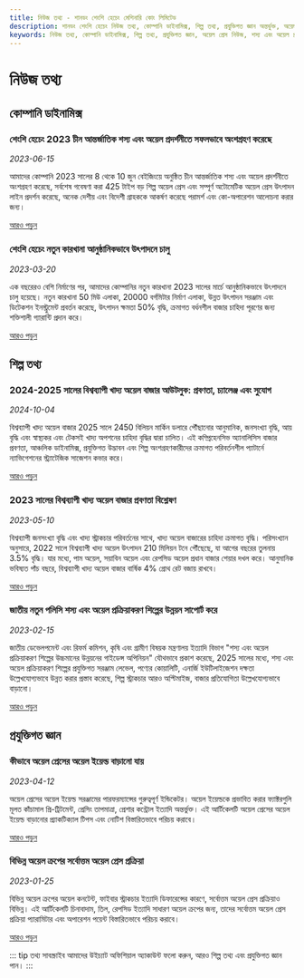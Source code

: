 ```yaml
---
title: নিউজ তথ্য - শানডং শেংশি হেচেং মেশিনারি কোং লিমিটেড
description: শানডং শেংশি হেচেং নিউজ তথ্য, কোম্পানি ডাইনামিক্স, শিল্প তথ্য, প্রযুক্তিগত জ্ঞান অন্তর্ভুক্ত, অয়েল প্রেসের সর্বশেষ ডাইনামিক্স, শিল্প উন্নয়ন প্রবণতা এবং প্রযুক্তিগত উদ্ভাবন বোঝা।
keywords: নিউজ তথ্য, কোম্পানি ডাইনামিক্স, শিল্প তথ্য, প্রযুক্তিগত জ্ঞান, অয়েল প্রেস নিউজ, শস্য এবং অয়েল প্রদর্শনী, নতুন কারখানা উৎপাদন, খাদ্য অয়েল বাজার, শস্য এবং অয়েল পলিসি, অয়েল ইয়েল্ড বাড়ানো, অয়েল প্রক্রিয়াকরণ প্রক্রিয়া, শানডং শেংশি হেচেং ডাইনামিক্স
---
```


# নিউজ তথ্য

## কোম্পানি ডাইনামিক্স

### শেংশি হেচেং 2023 চীন আন্তর্জাতিক শস্য এবং অয়েল প্রদর্শনীতে সফলভাবে অংশগ্রহণ করেছে
*2023-06-15*

আমাদের কোম্পানি 2023 সালের 8 থেকে 10 জুন বেইজিংয়ে অনুষ্ঠিত চীন আন্তর্জাতিক শস্য এবং অয়েল প্রদর্শনীতে অংশগ্রহণ করেছে, সর্বশেষ গবেষণা করা 425 টাইপ বড় শিল্প অয়েল প্রেস এবং সম্পূর্ণ অটোমেটিক অয়েল প্রেস উৎপাদন লাইন প্রদর্শন করেছে, অনেক দেশীয় এবং বিদেশী গ্রাহককে আকর্ষণ করেছে পরামর্শ এবং কো-অপারেশন আলোচনা করার জন্য।

[আরও পড়ুন](/bn/news/company/2023-exhibition)

### শেংশি হেচেং নতুন কারখানা আনুষ্ঠানিকভাবে উৎপাদনে চালু
*2023-03-20*

এক বছরেরও বেশি নির্মাণের পর, আমাদের কোম্পানির নতুন কারখানা 2023 সালের মার্চে আনুষ্ঠানিকভাবে উৎপাদনে চালু হয়েছে। নতুন কারখানা 50 মিউ এলাকা, 20000 বর্গমিটার নির্মাণ এলাকা, উন্নত উৎপাদন সরঞ্জাম এবং ডিটেকশন ইনস্ট্রুমেন্ট প্রবর্তন করেছে, উৎপাদন ক্ষমতা 50% বৃদ্ধি, ক্রমাগত বর্ধনশীল বাজার চাহিদা পূরণের জন্য শক্তিশালী গ্যারান্টি প্রদান করে।

[আরও পড়ুন](/bn/news/company/new-factory)

## শিল্প তথ্য

### 2024-2025 সালের বিশ্বব্যাপী খাদ্য অয়েল বাজার আউটলুক: প্রবণতা, চ্যালেঞ্জ এবং সুযোগ
*2024-10-04*

বিশ্বব্যাপী খাদ্য অয়েল বাজার 2025 সালে 2450 বিলিয়ন মার্কিন ডলারে পৌঁছানোর আনুমানিক, জনসংখ্যা বৃদ্ধি, আয় বৃদ্ধি এবং স্বাস্থ্যকর এবং টেকসই খাদ্য অপশনের চাহিদা বৃদ্ধির দ্বারা চালিত। এই কম্প্রিহেনসিভ অ্যানালিসিস বাজার প্রবণতা, আঞ্চলিক ডাইনামিক্স, প্রযুক্তিগত উদ্ভাবন এবং শিল্প অংশগ্রহণকারীদের ক্রমাগত পরিবর্তনশীল প্যাটার্নে ন্যাভিগেশনের স্ট্র্যাটেজিক সাজেশন কভার করে।

[আরও পড়ুন](/bn/news/industry/2024-market-outlook)

### 2023 সালের বিশ্বব্যাপী খাদ্য অয়েল বাজার প্রবণতা বিশ্লেষণ
*2023-05-10*

বিশ্বব্যাপী জনসংখ্যা বৃদ্ধি এবং খাদ্য স্ট্রাকচার পরিবর্তনের সাথে, খাদ্য অয়েল বাজারের চাহিদা ক্রমাগত বৃদ্ধি। পরিসংখ্যান অনুসারে, 2022 সালে বিশ্বব্যাপী খাদ্য অয়েল উৎপাদন 210 মিলিয়ন টনে পৌঁছেছে, যা আগের বছরের তুলনায় 3.5% বৃদ্ধি। যার মধ্যে, পাম অয়েল, সয়াবিন অয়েল এবং রেপসিড অয়েল প্রধান বাজার শেয়ার দখল করে। আনুমানিক ভবিষ্যত পাঁচ বছরে, বিশ্বব্যাপী খাদ্য অয়েল বাজার বার্ষিক 4% গ্রোথ রেট বজায় রাখবে।

[আরও পড়ুন](/bn/news/industry/2023-market-trend)

### জাতীয় নতুন পলিসি শস্য এবং অয়েল প্রক্রিয়াকরণ শিল্পের উন্নয়ন সাপোর্ট করে
*2023-02-15*

জাতীয় ডেভেলপমেন্ট এবং রিফর্ম কমিশন, কৃষি এবং গ্রামীণ বিষয়ক মন্ত্রণালয় ইত্যাদি বিভাগ "শস্য এবং অয়েল প্রক্রিয়াকরণ শিল্পের উচ্চমানের উন্নয়নের গাইডেন্স অপিনিয়ন" যৌথভাবে প্রকাশ করেছে, 2025 সালের মধ্যে, শস্য এবং অয়েল প্রক্রিয়াকরণ শিল্পের প্রযুক্তিগত সরঞ্জাম লেভেল, পণ্যের কোয়ালিটি, এনার্জি ইউটিলাইজেশন দক্ষতা উল্লেখযোগ্যভাবে উন্নত করার প্রস্তাব করেছে, শিল্প স্ট্রাকচার আরও অপ্টিমাইজ, বাজার প্রতিযোগিতা উল্লেখযোগ্যভাবে বাড়ানো।

[আরও পড়ুন](/bn/news/industry/new-policy)

## প্রযুক্তিগত জ্ঞান

### কীভাবে অয়েল প্রেসের অয়েল ইয়েল্ড বাড়ানো যায়
*2023-04-12*

অয়েল প্রেসের অয়েল ইয়েল্ড সরঞ্জামের পারফরম্যান্সের গুরুত্বপূর্ণ ইন্ডিকেটর। অয়েল ইয়েল্ডকে প্রভাবিত করার ফ্যাক্টরগুলি মূলত কাঁচামাল প্রি-ট্রিটমেন্ট, প্রেসিং তাপমাত্রা, প্রেশার কন্ট্রোল ইত্যাদি অন্তর্ভুক্ত। এই আর্টিকেলটি অয়েল প্রেসের অয়েল ইয়েল্ড বাড়ানোর প্র্যাকটিক্যাল টিপস এবং নোটিশ বিস্তারিতভাবে পরিচয় করাবে।

[আরও পড়ুন](/bn/news/technology/improve-oil-yield)

### বিভিন্ন অয়েল ক্রপের সর্বোত্তম অয়েল প্রেস প্রক্রিয়া
*2023-01-25*

বিভিন্ন অয়েল ক্রপের অয়েল কনটেন্ট, ফাইবার স্ট্রাকচার ইত্যাদি ডিফারেন্সের কারণে, সর্বোত্তম অয়েল প্রেস প্রক্রিয়াও বিভিন্ন। এই আর্টিকেলটি চিনাবাদাম, তিল, রেপসিড ইত্যাদি সাধারণ অয়েল ক্রপের জন্য, তাদের সর্বোত্তম অয়েল প্রেস প্রক্রিয়া প্যারামিটার এবং অপারেশন পয়েন্ট বিস্তারিতভাবে পরিচয় করাবে।

[আরও পড়ুন](/bn/news/technology/oil-crops-process)

::: tip তথ্য সাবস্ক্রাইব
আমাদের উইচ্যাট অফিশিয়াল অ্যাকাউন্ট ফলো করুন, আরও শিল্প তথ্য এবং প্রযুক্তিগত জ্ঞান পান।
:::